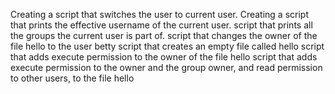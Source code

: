 Creating a script that switches the user to current user.
Creating a script that prints the effective username of the current user.
script that prints all the groups the current user is part of.
script that changes the owner of the file hello to the user betty
script that creates an empty file called hello
script that adds execute permission to the owner of the file hello
script that adds execute permission to the owner and the group owner, and read permission to other users, to the file hello
